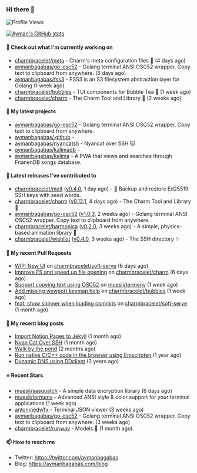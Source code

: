 ### Hi there 👋

![Profile Views](https://komarev.com/ghpvc/?username=aymanbagabas&label=PROFILE+VIEWS)

[![Ayman's GitHub stats](https://github-readme-stats.vercel.app/api?username=aymanbagabas&count_private=true&show_icons=true)](https://github.com/anuraghazra/github-readme-stats)

#### 👷 Check out what I'm currently working on

- [charmbracelet/meta](https://github.com/charmbracelet/meta) - Charm&#39;s meta configuration files 🫥 (4 days ago)
- [aymanbagabas/go-osc52](https://github.com/aymanbagabas/go-osc52) - Golang terminal ANSI OSC52 wrapper. Copy text to clipboard from anywhere. (6 days ago)
- [aymanbagabas/fss3](https://github.com/aymanbagabas/fss3) - FSS3 is an S3 filesystem abstraction layer for Golang (1 week ago)
- [charmbracelet/bubbles](https://github.com/charmbracelet/bubbles) - TUI components for Bubble Tea 🍡 (1 week ago)
- [charmbracelet/charm](https://github.com/charmbracelet/charm) - The Charm Tool and Library 🌟 (2 weeks ago)

#### 🌱 My latest projects

- [aymanbagabas/go-osc52](https://github.com/aymanbagabas/go-osc52) - Golang terminal ANSI OSC52 wrapper. Copy text to clipboard from anywhere.
- [aymanbagabas/.github](https://github.com/aymanbagabas/.github) - 
- [aymanbagabas/nyancatsh](https://github.com/aymanbagabas/nyancatsh) - Nyancat over SSH 🐱
- [aymanbagabas/kalimadb](https://github.com/aymanbagabas/kalimadb) - 
- [aymanbagabas/kalima](https://github.com/aymanbagabas/kalima) - A PWA that views and searches through FnanenDB songs database.

#### 🔭 Latest releases I've contributed to

- [charmbracelet/melt](https://github.com/charmbracelet/melt) ([v0.4.0](https://github.com/charmbracelet/melt/releases/tag/v0.4.0), 1 day ago) - 🧊 Backup and restore Ed25519 SSH keys with seed words.
- [charmbracelet/charm](https://github.com/charmbracelet/charm) ([v0.12.1](https://github.com/charmbracelet/charm/releases/tag/v0.12.1), 4 days ago) - The Charm Tool and Library 🌟
- [aymanbagabas/go-osc52](https://github.com/aymanbagabas/go-osc52) ([v1.0.3](https://github.com/aymanbagabas/go-osc52/releases/tag/v1.0.3), 2 weeks ago) - Golang terminal ANSI OSC52 wrapper. Copy text to clipboard from anywhere.
- [charmbracelet/harmonica](https://github.com/charmbracelet/harmonica) ([v0.2.0](https://github.com/charmbracelet/harmonica/releases/tag/v0.2.0), 3 weeks ago) - A simple, physics-based animation library 🎼
- [charmbracelet/wishlist](https://github.com/charmbracelet/wishlist) ([v0.4.0](https://github.com/charmbracelet/wishlist/releases/tag/v0.4.0), 3 weeks ago) - The SSH directory ✨

#### 🔨 My recent Pull Requests

- [WIP: New UI](https://github.com/charmbracelet/soft-serve/pull/117) on [charmbracelet/soft-serve](https://github.com/charmbracelet/soft-serve) (6 days ago)
- [Improve FS and speed up file opening](https://github.com/charmbracelet/charm/pull/134) on [charmbracelet/charm](https://github.com/charmbracelet/charm) (6 days ago)
- [Support copying text using OSC52](https://github.com/muesli/termenv/pull/80) on [muesli/termenv](https://github.com/muesli/termenv) (1 week ago)
- [Add missing viewport keymap help](https://github.com/charmbracelet/bubbles/pull/146) on [charmbracelet/bubbles](https://github.com/charmbracelet/bubbles) (1 week ago)
- [feat: show spinner when loading commits](https://github.com/charmbracelet/soft-serve/pull/112) on [charmbracelet/soft-serve](https://github.com/charmbracelet/soft-serve) (1 month ago)

#### 📜 My recent blog posts

- [Import Notion Pages to Jekyll](https://aymanbagabas.com/blog/2022/03/29/import-notion-pages-to-jekyll.html) (1 month ago)
- [Nyan Cat Over SSH](https://aymanbagabas.com/blog/2022/03/25/nyan-cat-over-ssh.html) (1 month ago)
- [Walk by the pond](https://aymanbagabas.com/blog/2022/03/10/walk-by-the-pond.html) (2 months ago)
- [Run native C/C&#43;&#43; code in the browser using Emscripten](https://aymanbagabas.com/blog/2020/11/18/run-native-c-c&#43;&#43;-code-in-the-browser-using-emscripten.html) (1 year ago)
- [Dynamic DNS using DDclient](https://aymanbagabas.com/blog/2019/02/16/dynamic-dns-using-ddclient.html) (3 years ago)

#### ⭐ Recent Stars

- [muesli/sasquatch](https://github.com/muesli/sasquatch) - A simple data encryption library (6 days ago)
- [muesli/termenv](https://github.com/muesli/termenv) - Advanced ANSI style &amp; color support for your terminal applications (1 week ago)
- [antonmedv/fx](https://github.com/antonmedv/fx) - Terminal JSON viewer (3 weeks ago)
- [aymanbagabas/go-osc52](https://github.com/aymanbagabas/go-osc52) - Golang terminal ANSI OSC52 wrapper. Copy text to clipboard from anywhere. (3 weeks ago)
- [charmbracelet/runway](https://github.com/charmbracelet/runway) - Models 📸 (1 month ago)

#### 📫 How to reach me

- Twitter: https://twitter.com/aymanbagabas
- Blog: https://aymanbagabas.com/blog
